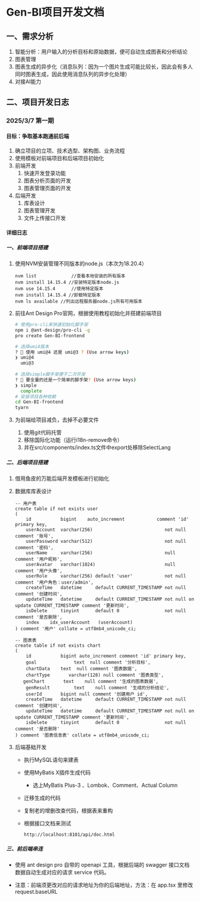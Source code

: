 # Gen-BI项目开发文档

## 一、需求分析

1. 智能分析：用户输入的分析目标和原始数据，便可自动生成图表和分析结论
2. 图表管理
3. 图表生成的异步化（消息队列：因为一个图片生成可能比较长，因此会有多人同时图表生成，因此使用消息队列的异步化处理）
4. 对接AI能力

## 二、项目开发日志

### 2025/3/7 第一期

#### 目标：争取基本跑通前后端

1. 确立项目的立项、技术选型、架构图、业务流程
2. 使用模板对前端项目和后端项目初始化
3. 前端开发
   1. 快速开发登录功能
   2. 图表分析页面的开发
   3. 图表管理页面的开发
4. 后端开发
   1. 库表设计
   2. 图表管理开发
   3. 文件上传接口开发

#### 详细日志

##### 一、前端项目搭建

1. 使用NVM安装管理不同版本的node.js（本次为18.20.4）

   ~~~
   nvm list 			//查看本地安装的所有版本
   nvm install 14.15.4 //安装特定版本node.js
   nvm use 14.15.4		//使用特定版本
   nvm install 14.15.4 //卸载特定版本
   nvm ls available	//列出远程服务器node.js所有可用版本 
   ~~~

2. 前往Ant Design Pro官网，根据使用教程初始化并搭建前端项目

   ~~~bash
   # 使用pro-cli来快速初始化脚手架
   npm i @ant-design/pro-cli -g
   pro create Gen-BI-frontend
   
   # 选择umi4版本
   ? 🐂 使用 umi@4 还是 umi@3 ? (Use arrow keys)
   ❯ umi@4
     umi@3
    
   # 选择simple脚手架便于二次开发
   ? 🚀 要全量的还是一个简单的脚手架? (Use arrow keys)
   ❯ simple
     complete
   # 安装项目各种依赖
   cd Gen-BI-frontend
   tyarn
   ~~~

3. 为前端给项目减负，去掉不必要文件

   1. 使用git代码托管
   2. 移除国际化功能（运行i18n-remove命令）
   3. 并在src/components/index.ts文件中export处移除SelectLang

##### 二、后端项目搭建

1. 借用鱼皮的万能后端开发模板进行初始化

2. 数据库库表设计

   ~~~mysql
   -- 用户表
   create table if not exists user
   (
       id           bigint 	  auto_increment 		  	comment 'id' primary key,
       userAccount  varchar(256)                           not null comment '账号',
       userPassword varchar(512)                           not null comment '密码',
       userName     varchar(256)                           null comment '用户昵称',
       userAvatar   varchar(1024)                          null comment '用户头像',
       userRole     varchar(256) default 'user'            not null comment '用户角色：user/admin',
       createTime   datetime     default CURRENT_TIMESTAMP not null comment '创建时间',
       updateTime   datetime     default CURRENT_TIMESTAMP not null on update CURRENT_TIMESTAMP comment '更新时间',
       isDelete     tinyint      default 0                 not null comment '是否删除',
       index 	idx_userAccount   (userAccount)
   ) comment '用户' collate = utf8mb4_unicode_ci;
   ~~~

   ~~~mysql
   -- 图表表
   create table if not exists chart
   (
       id           bigint auto_increment comment 'id' primary key,
       goal				 text  null comment '分析目标',
       chartData    text  null comment '图表数据',
       chartType	   varchar(128) null comment '图表类型',
   	  genChart		 text	 null comment '生成的图表数据',
       genResult		 text	 null comment '生成的分析结论',
       userId       bigint null comment '创建用户 id',
       createTime   datetime     default CURRENT_TIMESTAMP not null comment '创建时间',
       updateTime   datetime     default CURRENT_TIMESTAMP not null on update CURRENT_TIMESTAMP comment '更新时间',
       isDelete     tinyint      default 0                 not null comment '是否删除'
   ) comment '图表信息表' collate = utf8mb4_unicode_ci;
   ~~~

3. 后端基础开发

   - 执行MySQL语句来建表   

   - 使用MyBatis X插件生成代码

     - 选上MyBatis Plus-3 、Lombok、Comment、Actual Column

   - 迁移生成的代码 

   - 复制老的增删改查代码，根据表来重构

   - 根据接口文档来测试

     ~~~apl
     http://localhost:8101/api/doc.html 
     ~~~

     

##### 三、前后端串连

- 使用 ant design pro 自带的 openapi 工具，根据后端的 swagger 接口文档数据自动生成对应的请求 service 代码。

- 注意：前端须更改对应的请求地址为你的后端地址，方法：在 app.tsx 里修改 request.baseURL

  ~~~
  
  ~~~

  